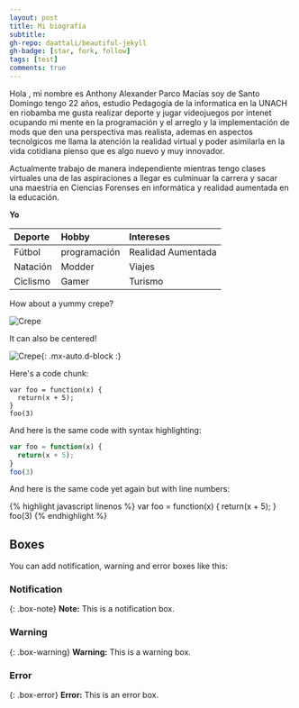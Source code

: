 ```yaml
---
layout: post
title: Mi biografía
subtitle:
gh-repo: daattali/beautiful-jekyll
gh-badge: [star, fork, follow]
tags: [test]
comments: true
---
```


Hola , mi nombre es Anthony Alexander Parco Macías soy de Santo Domingo tengo 22 años, estudio Pedagogía de la informatica en la UNACH en riobamba me gusta realizar deporte y jugar videojuegos por intenet ocupando mi mente en la programación y el arreglo y la implementación de mods que den una perspectiva mas realista, ademas en aspectos tecnolgicos me llama la atención la realidad virtual y poder asimilarla en la vida cotidiana pienso que es algo nuevo y muy innovador.

Actualmente trabajo de manera independiente mientras tengo clases virtuales una de las aspiraciones a llegar es culminuar la carrera y sacar una maestria en Ciencias Forenses en informática y realidad aumentada en la educación.

**Yo**



| Deporte | Hobby | Intereses |
| :------ |:--- | :--- |
| Fútbol | programación | Realidad Aumentada |
| Natación | Modder | Viajes |
| Ciclismo | Gamer | Turismo |



How about a yummy crepe?

![Crepe](https://s3-media3.fl.yelpcdn.com/bphoto/cQ1Yoa75m2yUFFbY2xwuqw/348s.jpg)

It can also be centered!

![Crepe](https://s3-media3.fl.yelpcdn.com/bphoto/cQ1Yoa75m2yUFFbY2xwuqw/348s.jpg){: .mx-auto.d-block :}

Here's a code chunk:

~~~
var foo = function(x) {
  return(x + 5);
}
foo(3)
~~~

And here is the same code with syntax highlighting:

```javascript
var foo = function(x) {
  return(x + 5);
}
foo(3)
```

And here is the same code yet again but with line numbers:

{% highlight javascript linenos %}
var foo = function(x) {
  return(x + 5);
}
foo(3)
{% endhighlight %}

## Boxes
You can add notification, warning and error boxes like this:

### Notification

{: .box-note}
**Note:** This is a notification box.

### Warning

{: .box-warning}
**Warning:** This is a warning box.

### Error

{: .box-error}
**Error:** This is an error box.